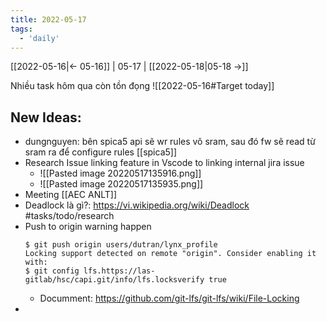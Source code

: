 ```yaml
---
title: 2022-05-17
tags:
  - 'daily'
---
```


[[2022-05-16|<- 05-16]] | 05-17 | [[2022-05-18|05-18 ->]]


Nhiều task hôm qua còn tồn đọng
![[2022-05-16#Target today]]

## New Ideas:
- dungnguyen: bên spica5 api sẽ wr rules vô sram, sau đó fw sẽ read từ sram ra để configure rules [[spica5]]
- Research Issue linking feature in Vscode to linking internal jira issue
	- ![[Pasted image 20220517135916.png]]
	- ![[Pasted image 20220517135935.png]]
- Meeting [[AEC ANLT]]
- Deadlock là gì?: https://vi.wikipedia.org/wiki/Deadlock  #tasks/todo/research
- Push to origin warning happen
	```
	$ git push origin users/dutran/lynx_profile
	Locking support detected on remote "origin". Consider enabling it with:
	$ git config lfs.https://las-gitlab/hsc/capi.git/info/lfs.locksverify true
	```
	- Documment: https://github.com/git-lfs/git-lfs/wiki/File-Locking
- 